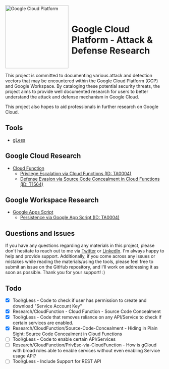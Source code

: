 <div style="display: inline-flex; align-items: center;">
    <img src="https://logos-world.net/wp-content/uploads/2021/02/Google-Cloud-Emblem.png" alt="Google Cloud Platform" width="200" height="auto">
    <h1 style="margin-left: 10px;">Google Cloud Platform - Attack & Defense Research</h1>
</div>


This project is committed to documenting various attack and detection vectors that may be encountered within the Google Cloud Platform (GCP) and Google Workspace. By cataloging these potential security threats, the project aims to provide well documented research for users to better understand the attack and defense mechanism in Google Cloud. 

This project also hopes to aid professionals in further research on Google Cloud.

## Tools
- [gLess](https://github.com/anrbn/gLess)

## Google Cloud Research
- [Cloud Function](https://github.com/anrbn/GCP-Attack-Defense/tree/main/research/Cloud%20Function)
    - [Privilege Escalation via Cloud Functions (ID: TA0004)](https://github.com/anrbn/GCP-Attack-Defense/blob/main/research/Google%20Cloud/Cloud%20Function/PrivEsc-via-CloudFunction.md)
    - [Defense Evasion via Source Code Concealment in Cloud Functions (ID: T1564)](https://github.com/anrbn/GCP-Attack-Defense/blob/main/research/Google%20Cloud/Cloud%20Function/DefEvn-via-Source-Code-Concealment.md)

## Google Workspace Research
- [Google Apps Script](https://github.com/anrbn/GCP-Attack-Defense/tree/main/research/App%20Script)
    - [Persistence via Google App Script (ID: TA0004)](https://github.com/anrbn/GCP-Attack-Defense/blob/main/research/Google%20Workspace/App%Script/Persistence-via-AppScript.md)

## Questions and Issues
If you have any questions regarding any materials in this project, please don't hesitate to reach out to me via [Twitter](https://twitter.com/corvuscr0w) or [LinkedIn](https://www.linkedin.com/in/anrbnds/). I'm always happy to help and provide support. Additionally, if you come across any issues or mistakes while reading the materials/using the tools, please feel free to submit an issue on the GitHub repository, and I'll work on addressing it as soon as possible. Thank you for your support! :)

## Todo 
- [x] Tool/gLess - Code to check if user has permission to create and download "Service Account Key"
- [x] Research/CloudFunction - Cloud Function - Source Code Concealment
- [x] Tool/gLess - Code that removes reliance on any API/Service to check if certain services are enabled.
- [x] Research/CloudFunction/Source-Code-Concealment - Hiding in Plain Sight: Source Code Concealment in Cloud Functions
- [ ] Tool/gLess - Code to enable certain API/Services
- [ ] Research/CloudFunction/PrivEsc-via-CloudFunction - How is gCloud with broad roles able to enable services without even enabling Service usage API?
- [ ] Tool/gLess - Include Support for REST API 
